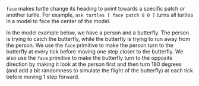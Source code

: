 `face` makes turtle change its heading to point towards a specific patch or another turtle. For example,  `ask turtles [ face patch 0 0 ]`  turns all turtles in a model to face the center of the model. 



In the model example below, we have a person and a butterfly. The person is trying to catch the butterfly, while the butterfly is trying to run away from the person. We use the `face` primitive to make the person turn to the butterfly at every tick before moving one step closer to the butterfly. We also use the `face` primitive to make the butterfly turn to the opposite direction by making it look at the person first and then turn 180 degrees (and add a bit randomness to simulate the flight of the butterfly) at each tick before moving 1 step forward.


